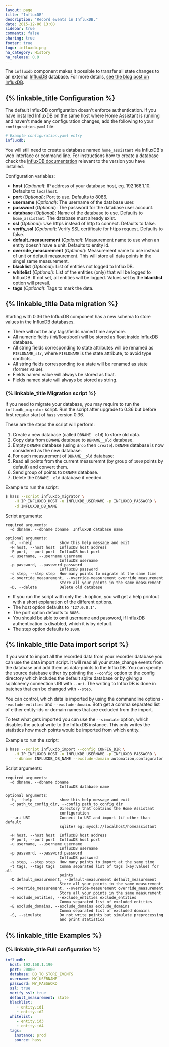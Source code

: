 ```yaml
---
layout: page
title: "InfluxDB"
description: "Record events in InfluxDB."
date: 2015-12-06 13:08
sidebar: true
comments: false
sharing: true
footer: true
logo: influxdb.png
ha_category: History
ha_release: 0.9
---
```


The `influxdb` component makes it possible to transfer all state changes to an external [InfluxDB](https://influxdb.com/) database. For more details, [see the blog post on InfluxDB](/blog/2015/12/07/influxdb-and-grafana/).

## {% linkable_title Configuration %}

The default InfluxDB configuration doesn't enforce authentication. If you have installed InfluxDB on the same host where Home Assistant is running and haven't made any configuration changes, add the following to your `configuration.yaml` file:

```yaml
# Example configuration.yaml entry
influxdb:
```

You will still need to create a database named `home_assistant` via InfluxDB's web interface or command line. For instructions how to create a database check the [InfluxDB documentation](https://docs.influxdata.com/influxdb/v1.0/introduction/getting_started/#creating-a-database) relevant to the version you have installed.

Configuration variables:

- **host** (*Optional*): IP address of your database host, eg. 192.168.1.10. Defaults to `localhost`.
- **port** (*Optional*): Port to use. Defaults to 8086.
- **username** (*Optional*): The username of the database user.
- **password** (*Optional*): The password for the database user account.
- **database** (*Optional*): Name of the database to use. Defaults to `home_assistant`. The database must already exist.
- **ssl** (*Optional*): Use https instead of http to connect. Defaults to false.
- **verify_ssl** (*Optional*): Verify SSL certificate for https request. Defaults to false.
- **default_measurement** (*Optional*): Measurement name to use when an entity doesn't have a unit. Defaults to entity id.
- **override_measurement** (*Optional*): Measurement name to use instead of unit or default measurement. This will store all data points in the singel same measurement.
- **blacklist** (*Optional*): List of entities not logged to InfluxDB.
- **whitelist** (*Optional*): List of the entities (only) that will be logged to InfluxDB. If not set, all entities will be logged. Values set by the **blacklist** option will prevail.
- **tags** (*Optional*): Tags to mark the data.

## {% linkable_title Data migration %}

Starting with 0.36 the InfluxDB component has a new schema to store values in the InfluxDB databases.

- There will not be any tags/fields named time anymore.
- All numeric fields (int/float/bool) will be stored as float inside InfluxDB database.
- All string fields corresponding to state attributes will be renamed as `FIELDNAME_str`, where `FIELDNAME` is the state attribute, to avoid type conflicts.
- All string fields corresponding to a state will be renamed as state (former value).
- Fields named value will always be stored as float.
- Fields named state will always be stored as string.

### {% linkable_title Migration script %}

If you need to migrate your database, you may require to run the `influxdb_migrator` script. Run the script after upgrade to 0.36 but before first regular start of `hass` version 0.36.

These are the steps the script will perform:
1. Create a new database (called `DBNAME__old`) to store old data.
2. Copy data from `DBNAME` database to `DBNAME__old` database.
3. Empty `DBNAME` database (using `drop` then `create`). `DBNAME` database is now considered as the new database.
4. For each measurement of `DBNAME__old` database:
  1. Read all points from the current measuremnt (by group of `1000` points by default) and convert them.
  2. Send group of points to `DBNAME` database.
5. Delete the `DBNAME__old` database if needed.

Example to run the script:

```bash
$ hass --script influxdb_migrator \
    -H IP_INFLUXDB_HOST -u INFLUXDB_USERNAME -p INFLUXDB_PASSWORD \
    -d INFLUXDB_DB_NAME
```
Script arguments:

```
required arguments:
  -d dbname, --dbname dbname  InfluxDB database name

optional arguments:
  -h, --help            show this help message and exit
  -H host, --host host  InfluxDB host address
  -P port, --port port  InfluxDB host port
  -u username, --username username
                        InfluxDB username
  -p password, --password password
                        InfluxDB password
  -s step, --step step  How many points to migrate at the same time
  -o override_measurement, --override-measurement override_measurement
                        Store all your points in the same measurement
  -D, --delete          Delete old database
```

- If you run the script with only the `-h` option, you will get a help printout with a short explanation of the different options.
- The host option defaults to `'127.0.0.1'`.
- The port option defaults to `8086`.
- You should be able to omit username and password, if InfluxDB authentication is disabled, which it is by default.
- The step option defaults to `1000`.


## {% linkable_title Data import script %}

If you want to import all the recorded data from your recorder database you can use the data import script.
It will read all your state_change events from the database and add them as data-points to the InfluxDB.
You can specify the source database either by pointing the `--config` option to the config directory which includes the default sqlite database or by giving a sqlalchemy connection URI with `--uri`.
The writing to InfluxDB is done in batches that can be changed with `--step`.

You can control, which data is imported by using the commandline options `--exclude-entities` and `--exclude-domain`.
Both get a comma separated list of either entity-ids or domain names that are excluded from the import.

To test what gets imported you can use the `--simulate` option, which disables the actual write to the InfluxDB instance.
This only writes the statistics how much points would be imported from which entity.

Example to run the script:

```bash
$ hass --script influxdb_import --config CONFIG_DIR \
    -H IP_INFLUXDB_HOST -u INFLUXDB_USERNAME -p INFLUXDB_PASSWORD \
    --dbname INFLUXDB_DB_NAME --exclude-domain automation,configurator
```
Script arguments:

```
required arguments:
  -d dbname, --dbname dbname
                        InfluxDB database name

optional arguments:
  -h, --help            show this help message and exit
  -c path_to_config_dir, --config path_to_config_dir
                        Directory that contains the Home Assistant
                        configuration
  --uri URI             Connect to URI and import (if other than default
                        sqlite) eg: mysql://localhost/homeassistant

  -H host, --host host  InfluxDB host address
  -P port, --port port  InfluxDB host port
  -u username, --username username
                        InfluxDB username
  -p password, --password password
                        InfluxDB password
  -s step, --step step  How many points to import at the same time
  -t tags, --tags tags  Comma separated list of tags (key:value) for all
                        points
  -D default_measurement, --default-measurement default_measurement
                        Store all your points in the same measurement
  -o override_measurement, --override-measurement override_measurement
                        Store all your points in the same measurement
  -e exclude_entities, --exclude_entities exclude_entities
                        Comma separated list of excluded entities
  -E exclude_domains, --exclude_domains exclude_domains
                        Comma separated list of excluded domains
  -S, --simulate        Do not write points but simulate preprocessing
                        and print statistics
```

## {% linkable_title Examples %}


### {% linkable_title Full configuration %}

```yaml
influxdb:
  host: 192.168.1.190
  port: 20000
  database: DB_TO_STORE_EVENTS
  username: MY_USERNAME
  password: MY_PASSWORD
  ssl: true
  verify_ssl: true
  default_measurement: state
  blacklist:
     - entity.id1
     - entity.id2
  whitelist:
     - entity.id3
     - entity.id4
  tags:
    instance: prod
    source: hass
```
